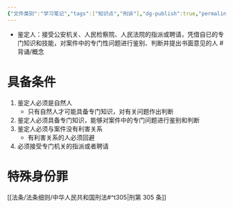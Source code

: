 ```yaml
---
{"文件类别":"学习笔记","tags":["知识点","刑诉"],"dg-publish":true,"permalink":"/学习笔记studyup/刑事诉讼法/鉴定人/","dgPassFrontmatter":true,"created":"2024-09-14T16:00:38.794+08:00","updated":"2024-11-02T10:41:48.541+08:00"}
---
```


- 鉴定人：接受公安机关、人民检察院、人民法院的指派或聘请，凭借自已的专门知识和技能，对案件中的专门性问题进行鉴别、判断并提出书面意见的人 #背诵/概念 
# 具备条件 
1. 鉴定人必须是自然人
	- 只有自然人才可能具备专门知识，对有关问题作出判断
2. 鉴定人必须具备专门知识，能够对案件中的专门问题进行鉴别和判断
3. 鉴定人必须与案件没有利害关系
	- 有利害关系的人必须回避
4. 必须接受专门机关的指派或者聘请
# 特殊身份罪
[[法条/法条细则/中华人民共和国刑法#^t305\|刑第 305 条]]
